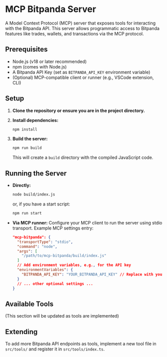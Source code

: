 # MCP Bitpanda Server

A Model Context Protocol (MCP) server that exposes tools for interacting with the Bitpanda API. This server allows programmatic access to Bitpanda features like trades, wallets, and transactions via the MCP protocol.

## Prerequisites

- Node.js (v18 or later recommended)
- npm (comes with Node.js)
- A Bitpanda API Key (set as `BITPANDA_API_KEY` environment variable)
- (Optional) MCP-compatible client or runner (e.g., VSCode extension, CLI)

## Setup

1. **Clone the repository or ensure you are in the project directory.**

2. **Install dependencies:**
   ```bash
   npm install
   ```

3. **Build the server:**
   ```bash
   npm run build
   ```
   This will create a `build` directory with the compiled JavaScript code.

## Running the Server

- **Directly:**
  ```bash
  node build/index.js
  ```
  or, if you have a start script:
  ```bash
  npm run start
  ```

- **Via MCP runner:**
  Configure your MCP client to run the server using stdio transport.
  Example MCP settings entry:
  ```json
  "mcp-bitpanda": {
    "transportType": "stdio",
    "command": "node",
    "args": [
      "/path/to/mcp-bitpanda/build/index.js"
    ]
    // Add environment variables, e.g., for the API key
    "environmentVariables": {
      "BITPANDA_API_KEY": "YOUR_BITPANDA_API_KEY" // Replace with your actual API key or use a secure method to provide it
    }
    // ... other optional settings ...
  }
  ```

## Available Tools

(This section will be updated as tools are implemented)

## Extending

To add more Bitpanda API endpoints as tools, implement a new tool file in `src/tools/` and register it in `src/tools/index.ts`.
